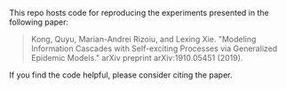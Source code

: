 This repo hosts code for reproducing the experiments presented in the following paper:

> Kong, Quyu, Marian-Andrei Rizoiu, and Lexing Xie. "Modeling Information Cascades with Self-exciting Processes via Generalized Epidemic Models." arXiv preprint arXiv:1910.05451 (2019).


If you find the code helpful, please consider citing the paper.